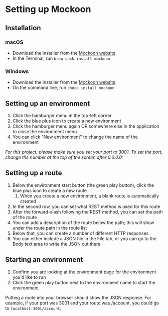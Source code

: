 # Setting up Mockoon

## Installation

### macOS
* Download the installer from the [Mockoon website](https://mockoon.com/)
* In the Terminal, run `brew cask install mockoon`

### Windows
* Download the installer from the [Mockoon website](https://mockoon.com/)
* On the command line, run `choco install mockoon`

## Setting up an environment
1. Click the hamburger menu in the top-left corner
2. Click the blue plus icon to create a new environment
3. Click the hamburger menu again OR somewhere else in the application to close the environment menu
4. You can click "New environment" to change the name of the environment

*For this project, please make sure you set your port to 3001. To set the port, change the number at the top of the screen after 0.0.0.0:*

## Setting up a route
1. Below the environment start button (the green play button), click the blue plus icon to create a new route
   1. When you create a new environment, a blank route is automatically created
2. In the second row, you can set what REST method is used for this route
3. After the forward-slash following the REST method, you can set the path of the route
4. You can add a description of the route below the path; this will show under the route path in the route list
5. Below that, you can create a number of different HTTP responses
6. You can either include a JSON file in the File tab, or you can go to the Body text area to write the JSON out there

## Starting an environment
1. Confirm you are looking at the environment page for the environment you'd like to run
2. Click the green play button next to the environment name to start the environment

Putting a route into your browser should show the JSON response. For example, if your port was 3001 and your route was /account, you could go to `localhost:3001/account`.